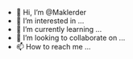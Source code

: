 - 👋 Hi, I’m @Maklerder
- 👀 I’m interested in ...
- 🌱 I’m currently learning ...
- 💞️ I’m looking to collaborate on ...
- 📫 How to reach me ...

<!---
Maklerder/Maklerder is a ✨ special ✨ repository because its `README.md` (this file) appears on your GitHub profile.
You can click the Preview link to take a look at your changes.
--->
